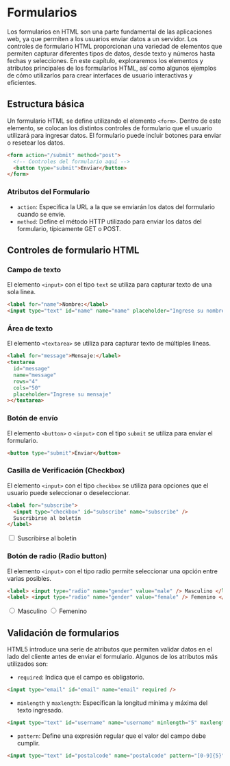 # Formularios

Los formularios en HTML son una parte fundamental de las aplicaciones web, ya que permiten a los usuarios enviar datos a un servidor. Los controles de formulario HTML proporcionan una variedad de elementos que permiten capturar diferentes tipos de datos, desde texto y números hasta fechas y selecciones. En este capítulo, exploraremos los elementos y atributos principales de los formularios HTML, así como algunos ejemplos de cómo utilizarlos para crear interfaces de usuario interactivas y eficientes.

## Estructura básica

Un formulario HTML se define utilizando el elemento `<form>`. Dentro de este elemento, se colocan los distintos controles de formulario que el usuario utilizará para ingresar datos. El formulario puede incluir botones para enviar o resetear los datos.

```html
<form action="/submit" method="post">
  <!-- Controles del formulario aquí -->
  <button type="submit">Enviar</button>
</form>
```

### Atributos del Formulario

- `action`: Especifica la URL a la que se enviarán los datos del formulario cuando se envíe.
- `method`: Define el método HTTP utilizado para enviar los datos del formulario, típicamente GET o POST.

## Controles de formulario HTML

### Campo de texto

El elemento `<input>` con el tipo `text` se utiliza para capturar texto de una sola línea.

```html
<label for="name">Nombre:</label>
<input type="text" id="name" name="name" placeholder="Ingrese su nombre" />
```

### Área de texto

El elemento `<textarea>` se utiliza para capturar texto de múltiples líneas.

```html
<label for="message">Mensaje:</label>
<textarea
  id="message"
  name="message"
  rows="4"
  cols="50"
  placeholder="Ingrese su mensaje"
></textarea>
```

### Botón de envío

El elemento `<button>` o `<input>` con el tipo `submit` se utiliza para enviar el formulario.

```html
<button type="submit">Enviar</button>
```

### Casilla de Verificación (Checkbox)

El elemento `<input>` con el tipo `checkbox` se utiliza para opciones que el usuario puede seleccionar o deseleccionar.

```html
<label for="subscribe">
  <input type="checkbox" id="subscribe" name="subscribe" />
  Suscribirse al boletín
</label>
```

<label for="subscribe">
  <input type="checkbox" id="subscribe" name="subscribe" />
  Suscribirse al boletín
</label>

### Botón de radio (Radio button)

El elemento `<input>` con el tipo radio permite seleccionar una opción entre varias posibles.

```html
<label> <input type="radio" name="gender" value="male" /> Masculino </label>
<label> <input type="radio" name="gender" value="female" /> Femenino </label>
```

<label>
    <input type="radio" name="gender" value="male"> 
    Masculino
</label>
<label>
    <input type="radio" name="gender" value="female"> 
    Femenino
</label>

## Validación de formularios

HTML5 introduce una serie de atributos que permiten validar datos en el lado del cliente antes de enviar el formulario. Algunos de los atributos más utilizados son:

- `required`: Indica que el campo es obligatorio.

```html
<input type="email" id="email" name="email" required />
```

- `minlength` y `maxlength`: Especifican la longitud mínima y máxima del texto ingresado.

```html
<input type="text" id="username" name="username" minlength="5" maxlength="15" />
```

- `pattern`: Define una expresión regular que el valor del campo debe cumplir.

```html
<input type="text" id="postalcode" name="postalcode" pattern="[0-9]{5}" />
```
